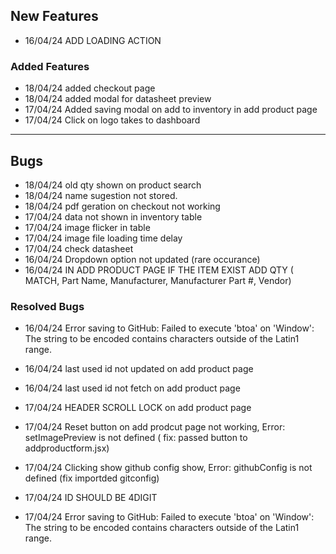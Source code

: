 ## **New Features**

- 16/04/24 ADD LOADING ACTION

### **Added Features**

- 18/04/24 added checkout page
- 18/04/24 added modal for datasheet preview 
- 17/04/24 Added saving modal on add to inventory in add product page 
- 17/04/24 Click on logo takes to dashboard 
***

## **Bugs**

- 18/04/24 old qty shown on product search
- 18/04/24 name sugestion not stored.
- 18/04/24 pdf geration on checkout not working
- 17/04/24 data not shown in inventory table
- 17/04/24 image flicker in table
- 17/04/24 image file loading time delay 
- 17/04/24 check datasheet
- 16/04/24 Dropdown option not updated (rare occurance)
- 16/04/24 IN ADD PRODUCT PAGE IF THE ITEM EXIST ADD QTY ( MATCH, Part Name, Manufacturer, Manufacturer Part #, Vendor)



### **Resolved Bugs**
- 16/04/24 Error saving to GitHub: Failed to execute 'btoa' on 'Window': The string to be encoded contains characters outside of the Latin1 range.
- 16/04/24 last used id not updated on add product page 
- 16/04/24 last used id not fetch on add product page 

- 17/04/24 HEADER SCROLL LOCK on add product page 
- 17/04/24 Reset button on add prodcut page not working, Error: setImagePreview is not defined ( fix: passed button to addproductform.jsx) 
- 17/04/24 Clicking show github config show, Error: githubConfig is not defined (fix importded gitconfig) 
- 17/04/24 ID SHOULD BE 4DIGIT 
- 17/04/24 Error saving to GitHub: Failed to execute 'btoa' on 'Window': The string to be encoded contains characters outside of the Latin1 range.
